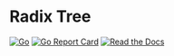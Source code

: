# Radix Tree

[![Go](https://github.com/rossmerr/radixtree/actions/workflows/go.yml/badge.svg)](https://github.com/rossmerr/radixtree/actions/workflows/go.yml)
[![Go Report Card](https://goreportcard.com/badge/github.com/rossmerr/radixtree)](https://goreportcard.com/report/github.com/rossmerr/radixtree)
[![Read the Docs](https://pkg.go.dev/badge/golang.org/x/pkgsite)](https://pkg.go.dev/github.com/rossmerr/radixtree)
